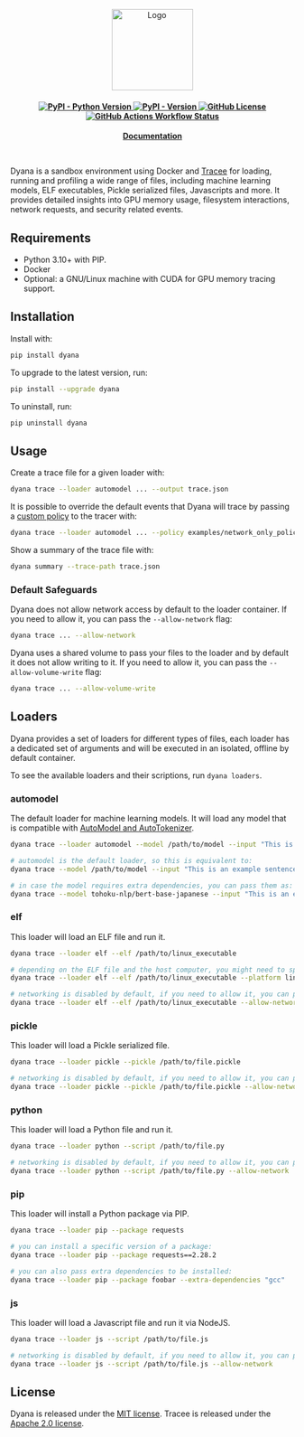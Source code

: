 <p align="center">
    <img
    src="https://d1lppblt9t2x15.cloudfront.net/logos/5714928f3cdc09503751580cffbe8d02.png"
    alt="Logo"
    align="center"
    width="144px"
    height="144px"
    />
</p>

<h4 align="center">
    <a href="https://pypi.org/project/dyana/" target="_blank">
        <img alt="PyPI - Python Version" src="https://img.shields.io/pypi/pyversions/dyana">
        <img alt="PyPI - Version" src="https://img.shields.io/pypi/v/dyana">
    </a>
    <a href="https://github.com/dreadnode/dyana/blob/main/LICENSE" target="_blank">
        <img alt="GitHub License" src="https://img.shields.io/github/license/dreadnode/dyana">
    </a>
    <a href="https://github.com/dreadnode/dyana/actions/workflows/ci.yml">
        <img alt="GitHub Actions Workflow Status" src="https://github.com/dreadnode/dyana/actions/workflows/ci.yml/badge.svg">
    </a>
</h4>

<p align="center">
    <strong>
        <a href="https://docs.dreadnode.io/dyana/" target="_blank">
            Documentation
        </a>
    </strong>
</p>

</br>

Dyana is a sandbox environment using Docker and [Tracee](https://github.com/aquasecurity/tracee) for loading, running and profiling a wide range of files, including machine learning models, ELF executables, Pickle serialized files, Javascripts and more. It provides detailed insights into GPU memory usage, filesystem interactions, network requests, and security related events.

## Requirements

* Python 3.10+ with PIP.
* Docker
* Optional: a GNU/Linux machine with CUDA for GPU memory tracing support.

## Installation

Install with:

```bash
pip install dyana
```

To upgrade to the latest version, run:

```bash
pip install --upgrade dyana
```

To uninstall, run:

```bash
pip uninstall dyana
```

## Usage

Create a trace file for a given loader with:

```bash
dyana trace --loader automodel ... --output trace.json
```

It is possible to override the default events that Dyana will trace by passing a [custom policy](https://aquasecurity.github.io/tracee/v0.14/docs/policies/) to the tracer with:

```bash
dyana trace --loader automodel ... --policy examples/network_only_policy.yml
```

Show a summary of the trace file with:

```bash
dyana summary --trace-path trace.json
```

### Default Safeguards

Dyana does not allow network access by default to the loader container. If you need to allow it, you can pass the `--allow-network` flag:

```bash
dyana trace ... --allow-network
```

Dyana uses a shared volume to pass your files to the loader and by default it does not allow writing to it. If you need to allow it, you can pass the `--allow-volume-write` flag:

```bash
dyana trace ... --allow-volume-write
```

## Loaders

Dyana provides a set of loaders for different types of files, each loader has a dedicated set of arguments and will be executed in an isolated, offline by default container.

To see the available loaders and their scriptions, run `dyana loaders`.

### automodel

The default loader for machine learning models. It will load any model that is compatible with [AutoModel and AutoTokenizer](https://huggingface.co/transformers/v3.0.2/model_doc/auto.html).

```bash
dyana trace --loader automodel --model /path/to/model --input "This is an example sentence."

# automodel is the default loader, so this is equivalent to:
dyana trace --model /path/to/model --input "This is an example sentence."

# in case the model requires extra dependencies, you can pass them as:
dyana trace --model tohoku-nlp/bert-base-japanese --input "This is an example sentence." --extra-requirements "protobuf fugashi ipadic"
```

### elf

This loader will load an ELF file and run it.

```bash
dyana trace --loader elf --elf /path/to/linux_executable

# depending on the ELF file and the host computer, you might need to specify a different platform:
dyana trace --loader elf --elf /path/to/linux_executable --platform linux/amd64

# networking is disabled by default, if you need to allow it, you can pass the --allow-network flag:
dyana trace --loader elf --elf /path/to/linux_executable --allow-network
```

### pickle

This loader will load a Pickle serialized file.

```bash
dyana trace --loader pickle --pickle /path/to/file.pickle

# networking is disabled by default, if you need to allow it, you can pass the --allow-network flag:
dyana trace --loader pickle --pickle /path/to/file.pickle --allow-network
```

### python

This loader will load a Python file and run it.

```bash
dyana trace --loader python --script /path/to/file.py

# networking is disabled by default, if you need to allow it, you can pass the --allow-network flag:
dyana trace --loader python --script /path/to/file.py --allow-network
```

### pip

This loader will install a Python package via PIP.

```bash
dyana trace --loader pip --package requests

# you can install a specific version of a package:
dyana trace --loader pip --package requests==2.28.2

# you can also pass extra dependencies to be installed:
dyana trace --loader pip --package foobar --extra-dependencies "gcc"
```

### js

This loader will load a Javascript file and run it via NodeJS.

```bash
dyana trace --loader js --script /path/to/file.js

# networking is disabled by default, if you need to allow it, you can pass the --allow-network flag:
dyana trace --loader js --script /path/to/file.js --allow-network
```

## License

Dyana is released under the [MIT license](LICENSE). Tracee is released under the [Apache 2.0 license](third_party_licenses/APACHE2.md).